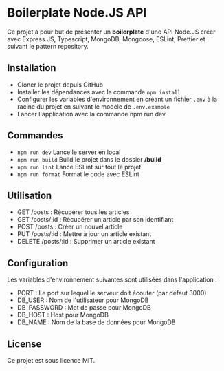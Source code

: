 # Boilerplate Node.JS API

Ce projet à pour but de présenter un **boilerplate** d'une API Node.JS créer avec Express.JS, Typescript, MongoDB, Mongoose, ESLint, Prettier et suivant le pattern repository.

## Installation

- Cloner le projet depuis GitHub
- Installer les dépendances avec la commande `npm install`
- Configurer les variables d'environnement en créant un fichier `.env` à la racine du projet en suivant le modèle de `.env.example`
- Lancer l'application avec la commande npm run dev

## Commandes

- `npm run dev` Lance le server en local
- `npm run build` Build le projet dans le dossier **/build**
- `npm run lint` Lance ESLint sur tout le projet
- `npm run format` Format le code avec ESLint

## Utilisation

- GET /posts : Récupérer tous les articles
- GET /posts/:id : Récupérer un article par son identifiant
- POST /posts : Créer un nouvel article
- PUT /posts/:id : Mettre à jour un article existant
- DELETE /posts/:id : Supprimer un article existant

## Configuration

Les variables d'environnement suivantes sont utilisées dans l'application :

- PORT : Le port sur lequel le serveur doit écouter (par défaut 3000)
- DB_USER : Nom de l'utilisateur pour MongoDB
- DB_PASSWORD : Mot de passe pour MongoDB
- DB_HOST : Host pour MongoDB
- DB_NAME : Nom de la base de données pour MongoDB

## License

Ce projet est sous licence MIT.
